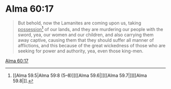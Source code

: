 # Alma 60:17

> But behold, now the Lamanites are coming upon us, taking <u>possession</u>[^a] of our lands, and they are murdering our people with the sword, yea, our women and our children, and also carrying them away captive, causing them that they should suffer all manner of afflictions, and this because of the great wickedness of those who are seeking for power and authority, yea, even those king-men.

[Alma 60:17](https://www.churchofjesuschrist.org/study/scriptures/bofm/alma/60?lang=eng&id=p17#p17)


[^a]: [[Alma 59.5|Alma 59:8 (5–8)]][[Alma 59.6|]][[Alma 59.7|]][[Alma 59.8|]].  
